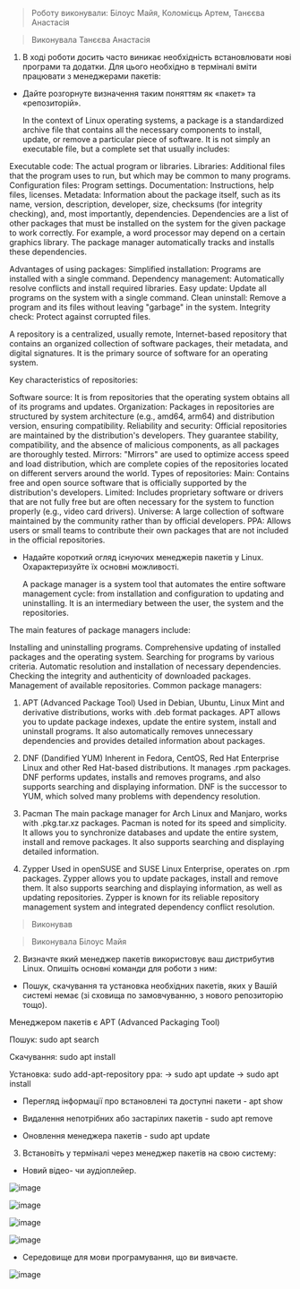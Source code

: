 > Роботу виконували: Білоус Майя, Коломієць Артем, Танєєва Анастасія

> Виконувала Танєєва Анастасія

1. В ході роботи досить часто виникає необхідність встановлювати нові програми та додатки. Для цього необхідно в терміналі вміти працювати з менеджерами пакетів:

- Дайте розгорнуте визначення таким поняттям як «пакет» та «репозиторій».

  In the context of Linux operating systems, a package is a standardized archive file that contains all the necessary components to install, update, or remove a particular piece of software. It is not simply an executable file, but a complete set that usually includes:

Executable code: The actual program or libraries.
Libraries: Additional files that the program uses to run, but which may be common to many programs.
Configuration files: Program settings.
Documentation: Instructions, help files, licenses.
Metadata: Information about the package itself, such as its name, version, description, developer, size, checksums (for integrity checking), and, most importantly, dependencies.
Dependencies are a list of other packages that must be installed on the system for the given package to work correctly. For example, a word processor may depend on a certain graphics library. The package manager automatically tracks and installs these dependencies.

Advantages of using packages:
Simplified installation: Programs are installed with a single command.
Dependency management: Automatically resolve conflicts and install required libraries.
Easy update: Update all programs on the system with a single command.
Clean uninstall: Remove a program and its files without leaving "garbage" in the system.
Integrity check: Protect against corrupted files.

A repository is a centralized, usually remote, Internet-based repository that contains an organized collection of software packages, their metadata, and digital signatures. It is the primary source of software for an operating system.

Key characteristics of repositories:

Software source: It is from repositories that the operating system obtains all of its programs and updates.
Organization: Packages in repositories are structured by system architecture (e.g., amd64, arm64) and distribution version, ensuring compatibility.
Reliability and security: Official repositories are maintained by the distribution's developers. They guarantee stability, compatibility, and the absence of malicious components, as all packages are thoroughly tested.
Mirrors: "Mirrors" are used to optimize access speed and load distribution, which are complete copies of the repositories located on different servers around the world.
Types of repositories:
Main: Contains free and open source software that is officially supported by the distribution's developers.
Limited: Includes proprietary software or drivers that are not fully free but are often necessary for the system to function properly (e.g., video card drivers).
Universe: A large collection of software maintained by the community rather than by official developers.
PPA: Allows users or small teams to contribute their own packages that are not included in the official repositories.
  
- Надайте короткий огляд існуючих менеджерів пакетів у Linux. Охарактеризуйте їх основні можливості.

  A package manager is a system tool that automates the entire software management cycle: from installation and configuration to updating and uninstalling. It is an intermediary between the user, the system and the repositories.

The main features of package managers include:

Installing and uninstalling programs.
Comprehensive updating of installed packages and the operating system.
Searching for programs by various criteria.
Automatic resolution and installation of necessary dependencies.
Checking the integrity and authenticity of downloaded packages.
Management of available repositories.
Common package managers:
1. APT (Advanced Package Tool)
Used in Debian, Ubuntu, Linux Mint and derivative distributions, works with .deb format packages. APT allows you to update package indexes, update the entire system, install and uninstall programs. It also automatically removes unnecessary dependencies and provides detailed information about packages.

2. DNF (Dandified YUM)
Inherent in Fedora, CentOS, Red Hat Enterprise Linux and other Red Hat-based distributions. It manages .rpm packages. DNF performs updates, installs and removes programs, and also supports searching and displaying information. DNF is the successor to YUM, which solved many problems with dependency resolution.

3. Pacman
The main package manager for Arch Linux and Manjaro, works with .pkg.tar.xz packages. Pacman is noted for its speed and simplicity. It allows you to synchronize databases and update the entire system, install and remove packages. It also supports searching and displaying detailed information.

4. Zypper
Used in openSUSE and SUSE Linux Enterprise, operates on .rpm packages. Zypper allows you to update packages, install and remove them. It also supports searching and displaying information, as well as updating repositories. Zypper is known for its reliable repository management system and integrated dependency conflict resolution.

> Виконував

> Виконувала Білоус Майя

2. Визначте який менеджер пакетів використовує ваш дистрибутив Linux. Опишіть основні команди для роботи з ним:
- Пошук, скачування та установка необхідних пакетів, яких у Вашій системі немає (зі сховища по замовчуванню, з нового репозиторію тощо).

Менеджером пакетів є APT (Advanced Packaging Tool)

Пошук: sudo apt search

Скачування: sudo apt install

Установка: sudo add-apt-repository ppa: -> sudo apt update -> sudo apt install

- Перегляд інформації про встановлені та доступні пакети - apt show

- Видалення непотрібних або застарілих пакетів - sudo apt remove

- Оновлення менеджера пакетів - sudo apt update

3. Встановіть у терміналі через менеджер пакетів на свою систему:
   
- Новий відео- чи аудіоплейер.
  
![image](https://github.com/user-attachments/assets/251ac42f-8091-44aa-b8eb-eea79b5e2bad)

![image](https://github.com/user-attachments/assets/c310bc44-2a7f-4299-96f0-3092783516e8)

![image](https://github.com/user-attachments/assets/990cb451-5fa7-444f-b224-834bab1a701a)

![image](https://github.com/user-attachments/assets/d5d0da11-7e19-4836-91b8-c7b829807ab7)

- Середовище для мови програмування, що ви вивчаєте.

![image](https://github.com/user-attachments/assets/1aa17d79-92df-410b-adab-76084e49c923)

